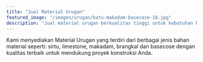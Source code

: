 ```yaml
---
title: "Jual Material Urugan"
featured_image: "/images/urugan/batu-makadam-basecose-18.jpg"
description: "Jual material urugan berkualitas tinggi untuk kebutuhan konstruksi dan pembangunan. Solusi terbaik untuk fondasi dan pengerasan tanah."
---
```


Kami menyediakan Material Urugan yang terdiri dari berbagai jenis bahan material seperti: sirtu, limestone, makadam, brangkal dan basecose dengan kualitas terbaik untuk mendukung proyek konstruksi Anda.